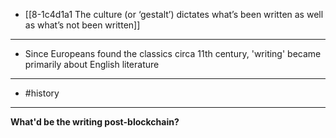 - [[8-1c4d1a1 The culture (or ‘gestalt’) dictates what’s been written as well as what’s not been written]]
---
- Since Europeans found the classics circa 11th century, 'writing' became primarily about English literature
---
- #history
---
**What'd be the writing post-blockchain?**